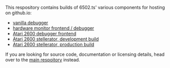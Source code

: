 This respository contains builds of 6502.ts' various components for hosting on
github.io:

 * [vanilla debugger](https://6502ts.github.io/dev/debugger.html)
 * [hardware monitor frontend / debugger](https://6502ts.github.io/dev/)
 * [Atari 2600 debugger frontend](https://6502ts.github.io/dev/stella.html)
 * [Atari 2600 stellerator, development build](https://6502ts.github.io/dev/stellerator.html)
 * [Atari 2600 stellerator, production build](https://6502ts.github.io/stellerator)

If you are looking for source code, documentation or licensing details, head over to the
[main respoitory](https://github.com/6502ts/6502.ts)
instead.
